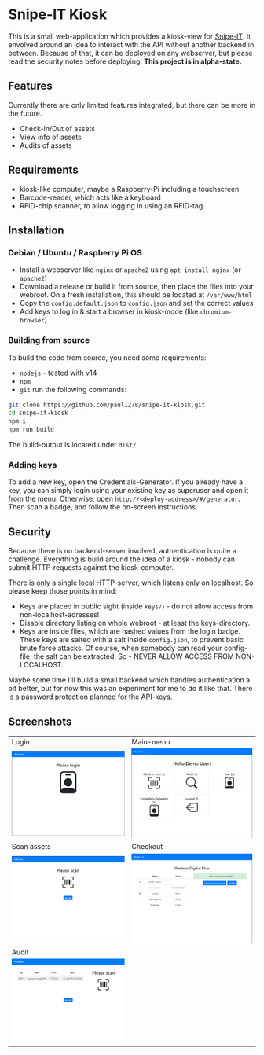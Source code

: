 # Snipe-IT Kiosk
This is a small web-application which provides a kiosk-view for [Snipe-IT](https://github.com/snipe/snipe-it).
It envolved around an idea to interact with the API without another backend in between. Because of that, it can be deployed on any webserver, but please read the security notes before deploying!
**This project is in alpha-state.**

## Features
Currently there are only limited features integrated, but there can be more in the future.

- Check-In/Out of assets
- View info of assets
- Audits of assets

## Requirements
- kiosk-like computer, maybe a Raspberry-Pi including a touchscreen
- Barcode-reader, which acts like a keyboard
- RFID-chip scanner, to allow logging in using an RFID-tag

## Installation
### Debian / Ubuntu / Raspberry Pi OS
- Install a webserver like `nginx` or `apache2` using `apt install nginx` (or `apache2`)
- Download a release or build it from source, then place the files into your webroot. On a fresh installation, this should be located at `/var/www/html`
- Copy the `config.default.json` to `config.json` and set the correct values
- Add keys to log in & start a browser in kiosk-mode (like `chromium-browser`)

### Building from source
To build the code from source, you need some requirements:
- `nodejs` - tested with v14
- `npm`
- `git`
run the following commands:
```bash
git clone https://github.com/paul1278/snipe-it-kiosk.git
cd snipe-it-kiosk
npm i
npm run build
```

The build-output is located under `dist/`

### Adding keys
To add a new key, open the Credentials-Generator.
If you already have a key, you can simply login using your existing key as superuser and open it from the menu.
Otherwise, open `http://<deploy-address>/#/generator`. Then scan a badge, and follow the on-screen instructions.

## Security
Because there is no backend-server involved, authentication is quite a challenge.
Everything is build around the idea of a kiosk - nobody can submit HTTP-requests against the kiosk-computer.

There is only a single local HTTP-server, which listens only on localhost.
So please keep those points in mind:
* Keys are placed in public sight (inside `keys/`) - do not allow access from non-localhost-adresses!
* Disable directory listing on whole webroot - at least the keys-directory.
* Keys are inside files, which are hashed values from the login badge. These keys are salted with a salt inside `config.json`, to prevent basic brute force attacks. Of course,
when somebody can read your config-file, the salt can be extracted. So - NEVER ALLOW ACCESS FROM NON-LOCALHOST.

Maybe some time I'll build a small backend which handles authentication a bit better, but for now this was an experiment for me to do it like that.
There is a password protection planned for the API-keys.

## Screenshots
|   |   |
|---|---|
|Login|Main-menu|
|![Main screen](docs/login.png)|![Menu](docs/menu.png)|
|Scan assets|Checkout|
|![Scan](docs/scan1.png)|![Checkout](docs/checkout.png)|
|Audit||
|![Audit](docs/audit.png)||

